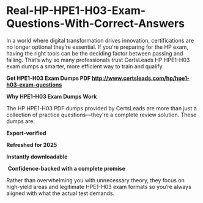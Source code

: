 # Real-HP-HPE1-H03-Exam-Questions-With-Correct-Answers
<p>In a world where digital transformation drives innovation, certifications are no longer optional they&rsquo;re essential. If you&#39;re preparing for the HP exam, having the right tools can be the deciding factor between passing and failing. That&rsquo;s why so many professionals trust CertsLeads HP HPE1-H03 exam dumps a smarter, more efficient way to train and qualify.</p> <p><strong>Get HPE1-H03 Exam Dumps PDF&nbsp;<a href="http://www.certsleads.com/hp/hpe1-h03-exam-questions">http://www.certsleads.com/hp/hpe1-h03-exam-questions</a></strong></p> <p><strong>Why HPE1-H03 Exam Dumps Work</strong></p> <p>The HP HPE1-H03 PDF dumps provided by CertsLeads are more than just a collection of practice questions&mdash;they&#39;re a complete review solution. These dumps are:</p> <p><strong>Expert-verified</strong></p> <p><strong>Refreshed for 2025</strong></p> <p><strong>Instantly downloadable</strong></p> <p>&nbsp;<strong>Confidence-backed with a complete promise</strong></p> <p>Rather than overwhelming you with unnecessary theory, they focus on high-yield areas and legitimate HPE1-H03 exam formats so you&rsquo;re always aligned with what the actual test demands.</p> <p>&nbsp;</p>
